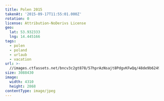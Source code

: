 ```yaml
---
title: Polen 2015
takenAt: '2015-09-17T11:55:01.000Z'
rotation: 0
license: Attribution-NoDerivs License
geo:
  lat: 53.932333
  lng: 14.445166
tags:
  - polen
  - poland
  - urlaub
  - vacation
url: >-
  //images.ctfassets.net/bncv3c2gt878/57hprAzNsajt8PdgvKFwQq/48de9b62490cd9c15ad7a34a48536e00/polen-2015_25657195450_o
size: 3088430
image:
  width: 4310
  height: 2868
contentType: image/jpeg
---
```


